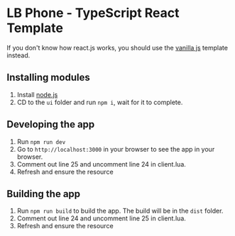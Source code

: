 # LB Phone - TypeScript React Template

If you don't know how react.js works, you should use the [vanilla js](https://github.com/lbphone/lb-phone-app-template/tree/main/vanilla-js) template instead.

## Installing modules

1. Install [node.js](https://nodejs.org/en/download)
2. CD to the `ui` folder and run `npm i`, wait for it to complete.

## Developing the app

1. Run `npm run dev`
2. Go to `http://localhost:3000` in your browser to see the app in your browser.
3. Comment out line 25 and uncomment line 24 in client.lua.
4. Refresh and ensure the resource

## Building the app

1. Run `npm run build` to build the app. The build will be in the `dist` folder.
2. Comment out line 24 and uncomment line 25 in client.lua.
3. Refresh and ensure the resource
